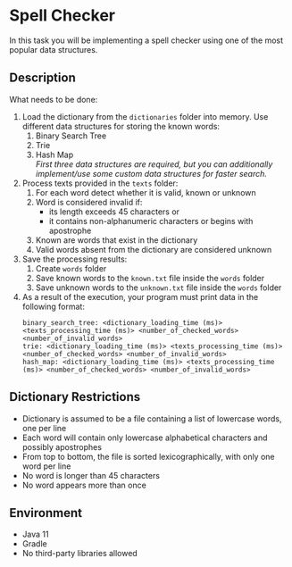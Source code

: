 # Spell Checker
In this task you will be implementing a spell checker using one of the most popular data structures.

## Description
What needs to be done:
1. Load the dictionary from the `dictionaries` folder into memory. Use different data structures for storing the known words:
   1. Binary Search Tree
   2. Trie
   3. Hash Map  
   _First three data structures are required, but you can additionally implement/use some custom data structures for faster search._
2. Process texts provided in the `texts` folder:
   1. For each word detect whether it is valid, known or unknown
    1. Word is considered invalid if:
        - its length exceeds 45 characters or
        - it contains non-alphanumeric characters or begins with apostrophe
    2. Known are words that exist in the dictionary
    3. Valid words absent from the dictionary are considered unknown
3. Save the processing results:
   1. Create `words` folder
   2. Save known words to the `known.txt` file inside the `words` folder
   3. Save unknown words to the `unknown.txt` file inside the `words` folder
4. As a result of the execution, your program must print data in the following format:
   ```
   binary_search_tree: <dictionary_loading_time (ms)> <texts_processing_time (ms)> <number_of_checked_words> <number_of_invalid_words>
   trie: <dictionary_loading_time (ms)> <texts_processing_time (ms)> <number_of_checked_words> <number_of_invalid_words>
   hash_map: <dictionary_loading_time (ms)> <texts_processing_time (ms)> <number_of_checked_words> <number_of_invalid_words>
   ``` 

## Dictionary Restrictions
 - Dictionary is assumed to be a file containing a list of lowercase words, one per line
 - Each word will contain only lowercase alphabetical characters and possibly apostrophes
 - From top to bottom, the file is sorted lexicographically, with only one word per line
 - No word is longer than 45 characters
 - No word appears more than once

## Environment
- Java 11
- Gradle
- No third-party libraries allowed
